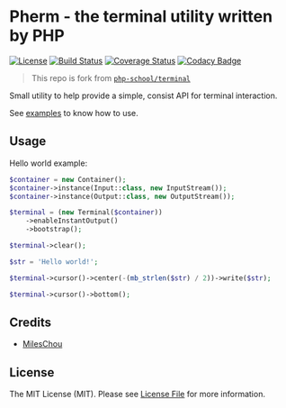 # Pherm - the terminal utility written by PHP

[![License][license-svg]][license-link]
[![Build Status][travis-svg]][travis-link]
[![Coverage Status][coverage-svg]][coverage-link]
[![Codacy Badge][codacy-svg]][codacy-link]

> This repo is fork from [`php-school/terminal`](https://github.com/php-school/terminal) 

Small utility to help provide a simple, consist API for terminal interaction.

See [examples](/examples) to know how to use.

[license-svg]: https://img.shields.io/badge/license-MIT-brightgreen.svg
[license-link]: https://github.com/oidcphp/core/blob/master/LICENSE
[travis-svg]: https://travis-ci.com/MilesChou/pherm.svg?branch=master
[travis-link]: https://travis-ci.com/MilesChou/pherm
[coverage-svg]: https://codecov.io/gh/MilesChou/pherm/branch/master/graph/badge.svg
[coverage-link]: https://codecov.io/gh/MilesChou/pherm
[codacy-svg]: https://api.codacy.com/project/badge/Grade/3d1e8acb28da4daf94b649f859a271b7
[codacy-link]: https://www.codacy.com/manual/MilesChou/pherm

## Usage

Hello world example:

```php
$container = new Container();
$container->instance(Input::class, new InputStream());
$container->instance(Output::class, new OutputStream());

$terminal = (new Terminal($container))
    ->enableInstantOutput()
    ->bootstrap();

$terminal->clear();

$str = 'Hello world!';

$terminal->cursor()->center(-(mb_strlen($str) / 2))->write($str);

$terminal->cursor()->bottom();
```

## Credits

* [MilesChou](https://github.com/MilesChou)

## License

The MIT License (MIT). Please see [License File](LICENSE) for more information.
